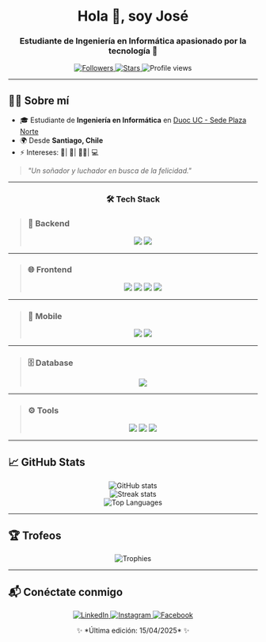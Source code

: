 <h1 align="center">Hola 👋, soy José</h1>
<h3 align="center">Estudiante de Ingeniería en Informática apasionado por la tecnología 🚀</h3>

<p align="center">
  <a href="https://github.com/NerdSyntax">
    <img src="https://img.shields.io/github/followers/NerdSyntax?style=social" alt="Followers" />
  </a>
  <a href="https://github.com/NerdSyntax">
    <img src="https://img.shields.io/github/stars/NerdSyntax?style=social" alt="Stars" />
  </a>
  <img src="https://komarev.com/ghpvc/?username=NerdSyntax&style=flat-square&color=blue" alt="Profile views" />
</p>

---

## 👨‍💻 Sobre mí

- 🎓 Estudiante de **Ingeniería en Informática** en [Duoc UC - Sede Plaza Norte](https://www.duoc.cl/sedes/plaza-norte/)  
- 🌍 Desde **Santiago, Chile**  
- ⚡ Intereses: 🍕| 🥊| 🚴‍♂️| 💻  

> *"Un soñador y luchador en busca de la felicidad."*

---

<h3 align="center">🛠️ Tech Stack</h3>

> ### 🐍 Backend  
> <p align="center">
>   <img src="https://img.shields.io/badge/Python-14354C?style=for-the-badge&logo=python&logoColor=white"/>
>   <img src="https://img.shields.io/badge/Django-092E20?style=for-the-badge&logo=django&logoColor=white"/>
> </p>

---

> ### 🌐 Frontend  
> <p align="center">
>   <img src="https://img.shields.io/badge/HTML5-E34F26?style=for-the-badge&logo=html5&logoColor=white"/>
>   <img src="https://img.shields.io/badge/CSS3-239120?style=for-the-badge&logo=css3&logoColor=white"/>
>   <img src="https://img.shields.io/badge/JavaScript-323330?style=for-the-badge&logo=javascript&logoColor=F7DF1E"/>
>   <img src="https://img.shields.io/badge/Angular-DD0031?style=for-the-badge&logo=angular&logoColor=white"/>
> </p>

---

> ### 📱 Mobile  
> <p align="center">
>   <img src="https://img.shields.io/badge/Android_Studio-3DDC84?style=for-the-badge&logo=android&logoColor=white"/>
>   <img src="https://img.shields.io/badge/Ionic-3880FF?style=for-the-badge&logo=ionic&logoColor=white"/>
> </p>

---

> ### 🗄️ Database  
> <p align="center">
>   <img src="https://img.shields.io/badge/Oracle_SQL-F80000?style=for-the-badge&logo=oracle&logoColor=white"/>
> </p>

---

> ### ⚙️ Tools  
> <p align="center">
>   <img src="https://img.shields.io/badge/Git-F05032?style=for-the-badge&logo=git&logoColor=white"/>
>   <img src="https://img.shields.io/badge/GitHub-100000?style=for-the-badge&logo=github&logoColor=white"/>
>   <img src="https://img.shields.io/badge/Visual_Studio_Code-007ACC?style=for-the-badge&logo=visual-studio-code&logoColor=white"/>
> </p>

---

## 📈 GitHub Stats

<p align="center">
  <img src="https://github-readme-stats.vercel.app/api?username=NerdSyntax&show_icons=true&theme=algolia" alt="GitHub stats"/><br/>
  <img src="https://github-readme-streak-stats.herokuapp.com/?user=NerdSyntax&theme=algolia" alt="Streak stats"/><br/>
  <img src="https://github-readme-stats.vercel.app/api/top-langs/?username=NerdSyntax&layout=compact&theme=algolia" alt="Top Languages"/><br/>
</p>

---

## 🏆 Trofeos

<p align="center">
  <img src="https://github-profile-trophy.vercel.app/?username=NerdSyntax&theme=algolia&margin-w=15&no-frame=true&column=3" alt="Trophies"/>
</p>

---

## 📬 Conéctate conmigo

<p align="center">
  <a href="https://www.linkedin.com/in/josé-luis-oporto-valenzuela-9676a9293" target="_blank">
    <img src="https://img.shields.io/badge/LinkedIn-0A66C2?style=for-the-badge&logo=linkedin&logoColor=white" alt="LinkedIn"/>
  </a>
  <a href="https://www.instagram.com/nerdsyntax/" target="_blank">
    <img src="https://img.shields.io/badge/Instagram-E4405F?style=for-the-badge&logo=instagram&logoColor=white" alt="Instagram"/>
  </a>
  <a href="https://www.facebook.com/profile.php?id=61575347607030" target="_blank">
    <img src="https://img.shields.io/badge/Facebook-1877F2?style=for-the-badge&logo=facebook&logoColor=white" alt="Facebook"/>
  </a>
</p>

<p align="center">
  ✨ *Última edición: 15/04/2025* ✨
</p>

